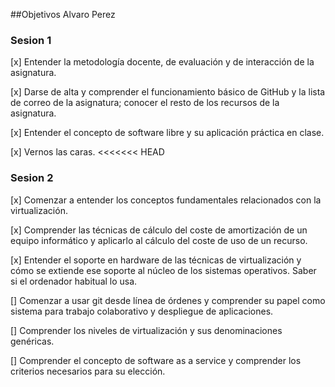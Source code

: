 ##Objetivos Alvaro Perez

### Sesion 1

[x] Entender la metodología docente, de evaluación y de interacción de la asignatura.

[x] Darse de alta y comprender el funcionamiento básico de GitHub y la lista de correo de la asignatura; conocer el resto de los recursos de la asignatura.

[x] Entender el concepto de software libre y su aplicación práctica en clase.

[x] Vernos las caras.
<<<<<<< HEAD

### Sesion 2

[x] Comenzar a entender los conceptos fundamentales relacionados con la virtualización.

[x] Comprender las técnicas de cálculo del coste de amortización de un equipo informático y aplicarlo                    al cálculo del coste de uso de un recurso.

[x] Entender el soporte en hardware de las técnicas de virtualización y cómo se extiende ese soporte al núcleo de los sistemas operativos. Saber si el ordenador habitual lo usa.

[] Comenzar a usar git desde línea de órdenes y comprender su papel como sistema para trabajo colaborativo y despliegue de aplicaciones.

[] Comprender los niveles de virtualización y sus denominaciones genéricas.

[] Comprender el concepto de software as a service y comprender los criterios necesarios para su elección.

